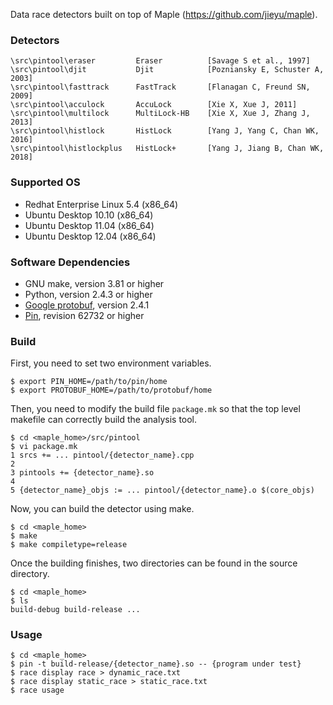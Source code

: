 Data race detectors built on top of Maple (https://github.com/jieyu/maple).

### Detectors
    \src\pintool\eraser         Eraser          [Savage S et al., 1997]
    \src\pintool\djit           Djit            [Pozniansky E, Schuster A, 2003]
    \src\pintool\fasttrack      FastTrack       [Flanagan C, Freund SN, 2009]
    \src\pintool\acculock       AccuLock        [Xie X, Xue J, 2011]
    \src\pintool\multilock      MultiLock-HB    [Xie X, Xue J, Zhang J, 2013]
    \src\pintool\histlock       HistLock        [Yang J, Yang C, Chan WK, 2016]
    \src\pintool\histlockplus   HistLock+       [Yang J, Jiang B, Chan WK, 2018]

### Supported OS

* Redhat Enterprise Linux 5.4 (x86\_64)
* Ubuntu Desktop 10.10 (x86\_64)
* Ubuntu Desktop 11.04 (x86\_64)
* Ubuntu Desktop 12.04 (x86\_64)

### Software Dependencies

* GNU make, version 3.81 or higher
* Python, version 2.4.3 or higher
* [Google protobuf](http://code.google.com/p/protobuf/), version 2.4.1
* [Pin](http://www.pintool.org/), revision 62732 or higher

### Build

First, you need to set two environment variables.

    $ export PIN_HOME=/path/to/pin/home
    $ export PROTOBUF_HOME=/path/to/protobuf/home

Then, you need to modify the build file `package.mk` so that the top level makefile can correctly build the analysis tool.

    $ cd <maple_home>/src/pintool
    $ vi package.mk
    1 srcs += ... pintool/{detector_name}.cpp
    2
    3 pintools += {detector_name}.so
    4
    5 {detector_name}_objs := ... pintool/{detector_name}.o $(core_objs)

Now, you can build the detector using make.

    $ cd <maple_home>
    $ make
    $ make compiletype=release

Once the building finishes, two directories can be found in the source directory.

    $ cd <maple_home>
    $ ls
    build-debug build-release ...

### Usage

    $ cd <maple_home>
    $ pin -t build-release/{detector_name}.so -- {program under test}
    $ race display race > dynamic_race.txt
    $ race display static_race > static_race.txt
    $ race usage

